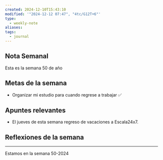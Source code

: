 ```yaml
---
created: 2024-12-10T15:43:10
modified: '"2024-12-12 07:47", "4tc/G12T+6"'
type:
  - weekly-note
aliases: 
tags:
  - journal
---
```


## Nota Semanal
Esta es la semana 50 de año

## Metas de la semana
- Organizar mi estudio para cuando regrese a trabajar ✅


## Apuntes relevantes
- El jueves de esta semana regreso de vacaciones a Escala24x7.

## Reflexiones de la semana

----
 Estamos en la semana 50-2024

